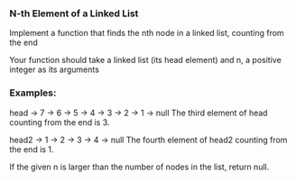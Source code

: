 ﻿### N-th Element of a Linked List

Implement a function that finds the nth node in a linked list, counting from the end

Your function should take a linked list (its head element) and n, a positive integer as its arguments

### Examples:

head -> 7 -> 6 -> 5 -> 4 -> 3 -> 2 -> 1 -> null
The third element of head counting from the end is 3.

head2 -> 1 -> 2 -> 3 -> 4 -> null
The fourth element of head2 counting from the end is 1.

If the given n is larger than the number of nodes in the list, return null.